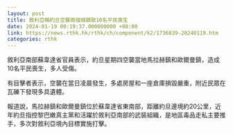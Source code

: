 ```yaml
---
layout: post
title: 敘利亞稱約旦空襲兩個城鎮致10名平民喪生
date: 2024-01-19 00:19:37.000000000 +08:00
link: https://news.rthk.hk/rthk/ch/component/k2/1736839-20240119.htm
categories: rthk
---
```


敘利亞南部蘇韋達省官員表示，約旦星期四空襲當地馬拉赫鎮和歐爾曼鎮，造成10名平民喪生，多人受傷。

有目擊者表示，空襲在當日凌晨發生，多處房屋和一座倉庫損毀嚴重，附近民眾在瓦礫下發現多具遺體。

報道說，馬拉赫鎮和歐爾曼鎮位於蘇韋達省東南部，距離約旦邊境約20公里，近年約旦指控黎巴嫩真主黨和活躍於敘利亞南部的武裝組織，是地區毒品走私主要推手，多次對敘利亞境內目標實施打擊。
